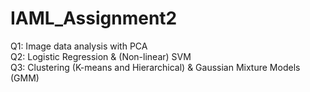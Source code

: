 # IAML_Assignment2
Q1: Image data analysis with PCA<br/>
Q2: Logistic Regression & (Non-linear) SVM<br/>
Q3: Clustering (K-means and Hierarchical) & Gaussian Mixture Models (GMM)
